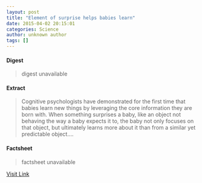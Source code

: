 ```yaml
---
layout: post
title: "Element of surprise helps babies learn"
date: 2015-04-02 20:15:01
categories: Science
author: unknown author
tags: []
---
```



#### Digest
>digest unavailable

#### Extract
>Cognitive psychologists have demonstrated for the first time that babies learn new things by leveraging the core information they are born with. When something surprises a baby, like an object not behaving the way a baby expects it to, the baby not only focuses on that object, but ultimately learns more about it than from a similar yet predictable object....

#### Factsheet
>factsheet unavailable

[Visit Link](http://feeds.sciencedaily.com/~r/sciencedaily/~3/-talsDYoMqY/150402161501.htm)


